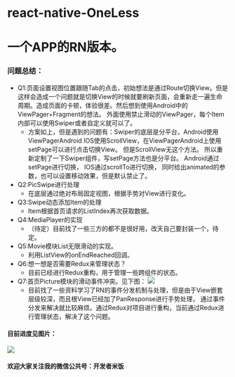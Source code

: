 # react-native-OneLess
# 一个APP的RN版本。
### 问题总结：
* Q1:页面设置视图位置跟随Tab的点击，初始想法是通过Route切换View。但是这样会造成一个问题就是切换View的时候就要刷新页面，会重新走一遍生命周期。造成页面的卡顿，体验很差。然后想到使用Android中的ViewPager+Fragment的想法。
外面使用禁止滑动的ViewPager，每个Item内部可以使用Swiper或者自定义就可以了。
   * 方案如上，但是遇到的问题有：Swiper的底层是分平台，Android使用ViewPagerAndroid
         IOS使用ScrollView，在ViewPagerAndroid上使用setPage可以进行点击切换View。
         但是ScrollView无这个方法。
         所以重新定制了一下Swiper组件，写setPage方法也是分平台。
         Android通过setPage进行切换，
         IOS通过scrollTo进行切换，
         同时给出animated的参数，也可以设置移动效果，但是默认禁止了。
* Q2:PicSwipe进行处理
    * 在底层通过绝对布局固定视图，根据手势对View进行变化。
* Q3:Swipe动态添加Item的处理
    * Item根据首页请求的ListIndex再次获取数据。  
* Q4:MediaPlayer的实现
    * （待定）目前找了一些三方的都不是很好用，改天自己要封装一个，待定。
* Q5:Movie模块List无限滑动的实现。 
    * 利用ListView的onEndReached回调。
* Q6:想一想是否需要Redux来管理状态？ 
    * 目前已经进行Redux重构，用于管理一些跨组件的状态。
* Q7:首页Picture模块的滑动事件冲突。见下图：
![](https://github.com/MIFind/react-native-OneLess/blob/master/image/OneTouchEvent.gif)  
    * 目前找了一些资料学习了RN的事件分发机制与处理，但是由于View嵌套层级较深，而且根View已经加了PanResponse进行手势处理，
    通过事件分发来解决就比较麻烦。通过Redux对项目进行重构，当前通过Redux进行管理状态，解决了这个问题。
 
#### 目前进度见图片：

![](https://github.com/MIFind/react-native-OneLess/blob/master/image/ONE_112.gif)  

#### 欢迎大家关注我的微信公共号：开发者米饭
